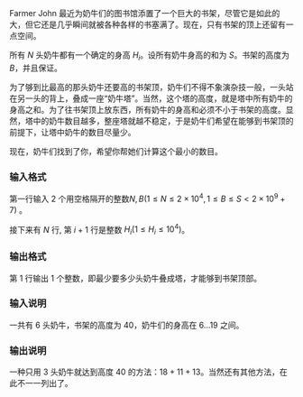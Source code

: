 Farmer John 最近为奶牛们的图书馆添置了一个巨大的书架，尽管它是如此的大，但它还是几乎瞬间就被各种各样的书塞满了。现在，只有书架的顶上还留有一点空间。        

所有 $N$ 头奶牛都有一个确定的身高 $H_i$。设所有奶牛身高的和为 $S$。书架的高度为 $B$，并且保证。        

为了够到比最高的那头奶牛还要高的书架顶，奶牛们不得不象演杂技一般，一头站在另一头的背上，叠成一座“奶牛塔”。当然，这个塔的高度，就是塔中所有奶牛的身高之和。为了往书架顶上放东西，所有奶牛的身高和必须不小于书架的高度。显然，塔中的奶牛数目越多，整座塔就越不稳定，于是奶牛们希望在能够到书架顶的前提下，让塔中奶牛的数目尽量少。        

现在，奶牛们找到了你，希望你帮她们计算这个最小的数目。

### 输入格式

第一行输入 $2$ 个用空格隔开的整数$N,B(1\leq N\leq 2\times 10^4,1 \leq B  \leq S < 2\times 10^9+7)$ 。

接下来有 $N$ 行, 第 $i+1$ 行是整数 $H_i(1\leq H_i \leq 10^4)$。

### 输出格式

第 $1$ 行输出 $1$ 个整数，即最少要多少头奶牛叠成塔，才能够到书架顶部。

### 输入说明    

一共有 $6$ 头奶牛，书架的高度为 $40$，奶牛们的身高在 $6 \ldots 19$ 之间。 

### 输出说明  

一种只用 $3$ 头奶牛就达到高度 $40$ 的方法：$18+11+13$。当然还有其他方法，在此不一一列出了。
